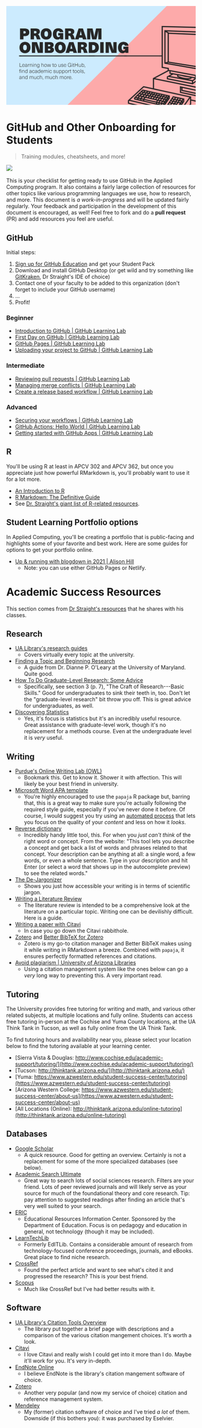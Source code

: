![banner](github_onboarding_banner.png)

# GitHub and Other Onboarding for Students
> Training modules, cheatsheets, and more!

![](https://img.shields.io/badge/Status-in%20progress-yellowgreen)

This is your checklist for getting ready to use GitHub in the Applied Computing program. It also contains a fairly large collection of resources for other topics like various programming languages we use, how to research, and more. This document is *a work-in-progress* and will be updated fairly regularly. Your feedback and participation in the development of this document is encouraged, as well! Feel free to fork and do a **pull request** (PR) and add resources you feel are useful.

## GitHub

Initial steps:

1. [Sign up for GitHub Education](https://education.github.com/students) and get your Student Pack
2. Download and install GitHub Desktop (or get wild and try something like [GitKraken](gitkraken.com), Dr Straight's IDE of choice)
3. Contact one of your faculty to be added to this organization (don't forget to include your GitHub username)
4. ...
5. Profit!

### Beginner

+ [Introduction to GitHub | GitHub Learning Lab](https://lab.github.com/githubtraining/introduction-to-github)
+ [First Day on GitHub | GitHub Learning Lab](https://lab.github.com/githubtraining/first-day-on-github)
+ [GitHub Pages | GitHub Learning Lab](https://lab.github.com/githubtraining/github-pages)
+ [Uploading your project to GitHub | GitHub Learning Lab](https://lab.github.com/githubtraining/uploading-your-project-to-github)

### Intermediate

+ [Reviewing pull requests | GitHub Learning Lab](https://lab.github.com/githubtraining/reviewing-pull-requests)
+ [Managing merge conflicts | GitHub Learning Lab](https://lab.github.com/githubtraining/managing-merge-conflicts)
+ [Create a release based workflow | GitHub Learning Lab](https://lab.github.com/githubtraining/create-a-release-based-workflow)

### Advanced

+ [Securing your workflows | GitHub Learning Lab](https://lab.github.com/githubtraining/securing-your-workflows)
+ [GitHub Actions: Hello World | GitHub Learning Lab](https://lab.github.com/githubtraining/github-actions:-hello-world)
+ [Getting started with GitHub Apps | GitHub Learning Lab](https://lab.github.com/githubtraining/getting-started-with-github-apps)

## R

You'll be using R at least in APCV 302 and APCV 362, but once you appreciate just how powerful RMarkdown is, you'll probably want to use it for a lot more. 

+ [An Introduction to R](https://intro2r.com/)
+ [R Markdown: The Definitive Guide](https://bookdown.org/yihui/rmarkdown/)
+ See [Dr. Straight's giant list of R-related resources](https://github.com/ryanstraight/resources#r). 

## Student Learning Portfolio options

In Applied Computing, you'll be creating a portfolio that is public-facing and highlights some of your favorite and best work. Here are some guides for options to get your portfolio online.

+ [Up & running with blogdown in 2021 | Alison Hill](https://alison.rbind.io/blog/2020-12-new-year-new-blogdown/)
    + Note: you can use either GitHub Pages or Netlify.

# Academic Success Resources

This section comes from [Dr Straight's resources](https://github.com/ryanstraight) that he shares with his classes.

## Research

+ [UA Library's research guides](https://libguides.library.arizona.edu/)
    + Covers virtually every topic at the university.
+ [Finding a Topic and Beginning Research](https://www.cs.umd.edu/~oleary/gradstudy/node9.html)
    + A guide from Dr. Dianne P. O'Leary at the University of Maryland. Quite good.
+ [How To Do Graduate-Level Research: Some Advice](https://www.ece.rutgers.edu/~cps/assets/extras/HowToDoResearch_ANRG_WP02001.pdf)
    + Specifically, see section 3 (p. 7), "The Craft of Research---Basic Skills." Good for undergraduates to sink their teeth in, too. Don't let the "graduate-level research" bit throw you off. This is great advice for undergraduates, as well.
+ [Discovering Statistics](https://www.discoveringstatistics.com/)
    + Yes, it's focus is statistics but it's an incredibly useful resource. Great assistance with graduate-level work, though it's no replacement for a methods course. Even at the undergraduate level it is *very* useful.

## Writing

+ [Purdue's Online Writing Lab (OWL)](https://owl.purdue.edu/owl/research_and_citation/apa_style/apa_style_introduction.html)
    + Bookmark this. Get to know it. Shower it with affection. This will likely be your best friend in university.
+ [Microsoft Word APA template](https://drive.google.com/open?id=0B4hpwxw-Lsr4U2lWVG45TkdKSDQ)
    + You're highly encouraged to use the `papaja` R package but, barring that, this is a great way to make sure you're actually following the required style guide, especially if you've never done it before. Of course, I would suggest you try using an [automated process](https://www.chronicle.com/blogs/profhacker/using-rstudio-for-apa-style-and-more/65486) that lets you focus on the quality of your *content* and less on how it *looks*.
+ [Reverse dictionary](http://www.onelook.com/reverse-dictionary.shtml)
    + Incredibly handy little tool, this. For when you *just can't think* of the right word or concept. From the website: "This tool lets you describe a concept and get back a list of words and phrases related to that concept. Your description can be anything at all: a single word, a few words, or even a whole sentence. Type in your description and hit Enter (or select a word that shows up in the autocomplete preview) to see the related words."
+ [The De-Jargonizer](http://scienceandpublic.com/)
    + Shows you just how accessible your writing is in terms of scientific jargon.
+ [Writing a Literature Review](http://libguides.bc.edu/litreview/gettingstarted)
    + The literature review is intended to be a comprehensive look at the literature on a particular topic. Writing one can be devilishly difficult. Here is a guide.
+ [Writing a paper with Citavi](https://drive.google.com/open?id=0BwUSv3c2G0pAV1R0SkxFUDlnekE)
    + In case you go down the Citavi rabbithole.
+ [Zotero](https://www.zotero.org/) and [Better BibTeX for Zotero](https://retorque.re/zotero-better-bibtex/)
    + Zotero is my go-to citation manager and Better BibTeX makes using it while writing in RMarkdown a breeze. Combined with `papaja`, it ensures perfectly formatted references and citations.
+ [Avoid plagiarism | University of Arizona Libraries](https://new.library.arizona.edu/research/citing/plagiarism)
    + Using a citation management system like the ones below can go a *very* long way to preventing this. A very important read.

## Tutoring

The University provides free tutoring for writing and math, and various other related subjects, at multiple locations and fully online. Students can access free tutoring in-person at the Cochise and Yuma County locations, at the UA Think Tank in Tucson, as well as fully online from the UA Think Tank.

To find tutoring hours and availability near you, please select your location below to find the tutoring available at your learning center.

+ [Sierra Vista & Douglas: http://www.cochise.edu/academic-support/tutoring/](http://www.cochise.edu/academic-support/tutoring/)
+ [Tucson: http://thinktank.arizona.edu/](http://thinktank.arizona.edu/)
+ [Yuma: https://www.azwestern.edu/student-success-center/tutoring](https://www.azwestern.edu/student-success-center/tutoring)
+ [Arizona Western College: https://www.azwestern.edu/student-success-center/about-us](https://www.azwestern.edu/student-success-center/about-us)
+ [All Locations (Online): http://thinktank.arizona.edu/online-tutoring](http://thinktank.arizona.edu/online-tutoring)

## Databases

+ [Google Scholar](https://libguides.library.arizona.edu/googlescholar)
    + A quick resource. Good for getting an overview. Certainly is not a replacement for some of the more specialized databases (see below).
+ [Academic Search Ultimate](https://libguides.library.arizona.edu/academicsearchelite)
    + Great way to search lots of social sciences research. Filters are your friend. Lots of peer reviewed journals and will likely serve as your source for much of the foundational theory and core research. Tip: pay attention to suggested readings after finding an article that's very well suited to your search.
+ [ERIC](https://libguides.library.arizona.edu/eric_ebsco)
    + Educational Resources Information Center. Sponsored by the Department of Education. Focus is on pedagogy and education in general, not technology (though it may be included).
+ [LearnTechLib](https://libguides.library.arizona.edu/editlib)
    + Formerly EdITLib. Contains a considerable amount of research from technology-focused conference proceedings, journals, and eBooks. Great place to find niche research.
+ [CrossRef](http://www.crossref.org/)
    + Found the perfect article and want to see what's cited it and progressed the research? This is your best friend.
+ [Scopus](https://libguides.library.arizona.edu/scopus)
    + Much like CrossRef but I've had better results with it.

## Software

+ [UA Library's Citation Tools Overview](http://new.library.arizona.edu/research/citing/manage)
    + The library put together a brief page with descriptions and a comparison of the various citation mangement choices. It's worth a look.
+ [Citavi](https://www.citavi.com/en/individuals#academic)
    + I love Citavi and really wish I could get into it more than I do. Maybe it'll work for you. It's *very* in-depth.
+ [EndNote Online](http://libguides.library.arizona.edu/c.php?g=122873&p=802708)
    + I believe EndNote is the library's citation mangement software of choice. 
+ [Zotero](https://www.zotero.org/)
    + Another very popular (and now my service of choice) citation and reference management system.
+ [Mendeley](https://www.mendeley.com)
    + My (former) citation software of choice and I've tried *a lot* of them. Downside (if this bothers you): it was purchased by Eselvier.
